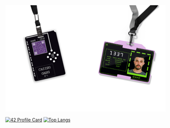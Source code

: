 <img src="https://github.com/amineredasaf/amineredasaf/blob/master/doublecard.png"  />

[![42 Profile Card](https://1337-readme.vercel.app/api/profile?cursus=42cursus&dark=true&email=hide&login=rsaf)](https://github.com/mohouyizme/1337-readme)
[![Top Langs](https://github-readme-stats.vercel.app/api/top-langs/?username=amineredasaf&layout=compact)](https://github.com/anuraghazra/github-readme-stats)


